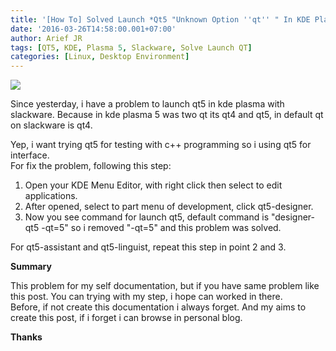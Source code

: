 ```yaml
---
title: '[How To] Solved Launch *Qt5 "Unknown Option ''qt'' " In KDE Plasma 5 [Slackware]'
date: '2016-03-26T14:58:00.001+07:00'
author: Arief JR
tags: [QT5, KDE, Plasma 5, Slackware, Solve Launch QT]
categories: [Linux, Desktop Environment]
---
```


![](https://2.bp.blogspot.com/-jd0nFvxzTvw/VvYojcynvaI/AAAAAAAADE0/ZJZID0ElBmwebuv0I5PanbTfDEBJn-EgQ/s1600/Screenshot_20160326_122338.png)

Since yesterday, i have a problem to launch qt5 in kde plasma with slackware. Because in kde plasma 5 was two qt its qt4 and qt5, in default qt on slackware is qt4.  

Yep, i want trying qt5 for testing with c++ programming so i using qt5 for interface.  
For fix the problem, following this step:  

1. Open your KDE Menu Editor, with right click then select to edit applications.  
2. After opened, select to part menu of development, click qt5-designer.  
3. Now you see command for launch qt5, default command is "designer-qt5 -qt=5" so i removed "-qt=5" and this problem was solved.  

For qt5-assistant and qt5-linguist, repeat this step in point 2 and 3.  

**Summary**  

This problem for my self documentation, but if you have same problem like this post. You can trying with my step, i hope can worked in there.  
Before, if not create this documentation i always forget. And my aims to create this post, if i forget i can browse in personal blog.  

**Thanks**